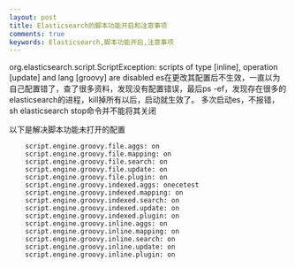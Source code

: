 ```yaml
---
layout: post
title: Elasticsearch的脚本功能开启和注意事项
comments: true
keywords: Elasticsearch,脚本功能开启,注意事项
---
```


org.elasticsearch.script.ScriptException: scripts of type [inline], operation [update] and lang [groovy] are disabled
es在更改其配置后不生效，一直以为自己配置错了，查了很多资料，发现没有配置错误，最后ps -ef，发现存在很多的elasticsearch的进程，kill掉所有以后，启动就生效了。
多次启动es，不报错，sh elasticsearch stop命令并不能将其关闭

以下是解决脚本功能未打开的配置

```
	script.engine.groovy.file.aggs: on
	script.engine.groovy.file.mapping: on
	script.engine.groovy.file.search: on
	script.engine.groovy.file.update: on
	script.engine.groovy.file.plugin: on
	script.engine.groovy.indexed.aggs: onecetest
	script.engine.groovy.indexed.mapping: on
	script.engine.groovy.indexed.search: on
	script.engine.groovy.indexed.update: on
	script.engine.groovy.indexed.plugin: on
	script.engine.groovy.inline.aggs: on
	script.engine.groovy.inline.mapping: on
	script.engine.groovy.inline.search: on
	script.engine.groovy.inline.update: on
	script.engine.groovy.inline.plugin: on
```
